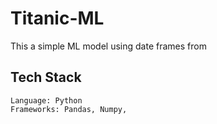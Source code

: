 # Titanic-ML

This a simple ML model using date frames from 

## Tech Stack
```
Language: Python
Frameworks: Pandas, Numpy, 
```
